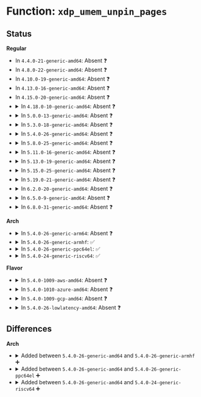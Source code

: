 # Function: <code>xdp_umem_unpin_pages</code>

## Status
<b>Regular</b>
<ul>
<li>
In <code>4.4.0-21-generic-amd64</code>: Absent ❓
</li>
<li>
In <code>4.8.0-22-generic-amd64</code>: Absent ❓
</li>
<li>
In <code>4.10.0-19-generic-amd64</code>: Absent ❓
</li>
<li>
In <code>4.13.0-16-generic-amd64</code>: Absent ❓
</li>
<li>
In <code>4.15.0-20-generic-amd64</code>: Absent ❓
</li>
<li>
<details>
<summary>In <code>4.18.0-10-generic-amd64</code>: Absent ❓</summary>

```json
{
  "name": "xdp_umem_unpin_pages",
  "collision_type": "Unique Static",
  "inline_type": "Selective",
  "funcs": [
    {
      "addr": 18446744071589120624,
      "name": "xdp_umem_unpin_pages",
      "external": false,
      "loc": "net/xdp/xdp_umem.c:118",
      "file": "net/xdp/xdp_umem.c",
      "inline": "not declared, inlined",
      "caller_inline": [],
      "caller_func": [
        "net/xdp/xdp_umem.c:xdp_umem_create",
        "net/xdp/xdp_umem.c:xdp_umem_release_deferred"
      ]
    }
  ],
  "symbols": [
    {
      "addr": 18446744071589120624,
      "name": "xdp_umem_unpin_pages.isra.10",
      "section": ".text",
      "bind": "STB_LOCAL",
      "size": 175
    }
  ]
}
```
</details>
</li>
<li>
<details>
<summary>In <code>5.0.0-13-generic-amd64</code>: Absent ❓</summary>

```json
{
  "name": "xdp_umem_unpin_pages",
  "collision_type": "Unique Static",
  "inline_type": "Selective",
  "funcs": [
    {
      "addr": 18446744071589354256,
      "name": "xdp_umem_unpin_pages",
      "external": false,
      "loc": "net/xdp/xdp_umem.c:167",
      "file": "net/xdp/xdp_umem.c",
      "inline": "not declared, inlined",
      "caller_inline": [],
      "caller_func": [
        "net/xdp/xdp_umem.c:xdp_umem_create",
        "net/xdp/xdp_umem.c:xdp_umem_release_deferred"
      ]
    }
  ],
  "symbols": [
    {
      "addr": 18446744071589354256,
      "name": "xdp_umem_unpin_pages.isra.9",
      "section": ".text",
      "bind": "STB_LOCAL",
      "size": 175
    }
  ]
}
```
</details>
</li>
<li>
<details>
<summary>In <code>5.3.0-18-generic-amd64</code>: Absent ❓</summary>

```json
{
  "name": "xdp_umem_unpin_pages",
  "collision_type": "Unique Static",
  "inline_type": "Selective",
  "funcs": [
    {
      "addr": 18446744071589811296,
      "name": "xdp_umem_unpin_pages",
      "external": false,
      "loc": "net/xdp/xdp_umem.c:167",
      "file": "net/xdp/xdp_umem.c",
      "inline": "not declared, inlined",
      "caller_inline": [],
      "caller_func": [
        "net/xdp/xdp_umem.c:xdp_umem_create",
        "net/xdp/xdp_umem.c:xdp_umem_create",
        "net/xdp/xdp_umem.c:xdp_umem_release_deferred"
      ]
    }
  ],
  "symbols": [
    {
      "addr": 18446744071589811296,
      "name": "xdp_umem_unpin_pages.isra.0",
      "section": ".text",
      "bind": "STB_LOCAL",
      "size": 176
    }
  ]
}
```
</details>
</li>
<li>
<details>
<summary>In <code>5.4.0-26-generic-amd64</code>: Absent ❓</summary>

```json
{
  "name": "xdp_umem_unpin_pages",
  "collision_type": "Unique Static",
  "inline_type": "Selective",
  "funcs": [
    {
      "addr": 18446744071590036256,
      "name": "xdp_umem_unpin_pages",
      "external": false,
      "loc": "net/xdp/xdp_umem.c:213",
      "file": "net/xdp/xdp_umem.c",
      "inline": "not declared, inlined",
      "caller_inline": [],
      "caller_func": [
        "net/xdp/xdp_umem.c:xdp_umem_create",
        "net/xdp/xdp_umem.c:xdp_umem_create",
        "net/xdp/xdp_umem.c:xdp_umem_release_deferred"
      ]
    }
  ],
  "symbols": [
    {
      "addr": 18446744071590036256,
      "name": "xdp_umem_unpin_pages.isra.0",
      "section": ".text",
      "bind": "STB_LOCAL",
      "size": 46
    }
  ]
}
```
</details>
</li>
<li>
<details>
<summary>In <code>5.8.0-25-generic-amd64</code>: Absent ❓</summary>

```json
{
  "name": "xdp_umem_unpin_pages",
  "collision_type": "Unique Static",
  "inline_type": "Full",
  "funcs": [
    {
      "addr": 18446744071591069148,
      "name": "xdp_umem_unpin_pages",
      "external": false,
      "loc": "net/xdp/xdp_umem.c:182",
      "file": "net/xdp/xdp_umem.c",
      "inline": "not declared, inlined",
      "caller_inline": [
        "net/xdp/xdp_umem.c:xdp_umem_reg",
        "net/xdp/xdp_umem.c:xdp_umem_pin_pages",
        "net/xdp/xdp_umem.c:xdp_umem_release_deferred"
      ],
      "caller_func": []
    }
  ],
  "symbols": []
}
```
</details>
</li>
<li>
<details>
<summary>In <code>5.11.0-16-generic-amd64</code>: Absent ❓</summary>

```json
{
  "name": "xdp_umem_unpin_pages",
  "collision_type": "Unique Static",
  "inline_type": "Full",
  "funcs": [
    {
      "addr": 18446744071591134034,
      "name": "xdp_umem_unpin_pages",
      "external": false,
      "loc": "net/xdp/xdp_umem.c:26",
      "file": "net/xdp/xdp_umem.c",
      "inline": "not declared, inlined",
      "caller_inline": [
        "net/xdp/xdp_umem.c:xdp_umem_reg",
        "net/xdp/xdp_umem.c:xdp_umem_pin_pages",
        "net/xdp/xdp_umem.c:xdp_put_umem",
        "net/xdp/xdp_umem.c:xdp_umem_release_deferred"
      ],
      "caller_func": []
    }
  ],
  "symbols": []
}
```
</details>
</li>
<li>
<details>
<summary>In <code>5.13.0-19-generic-amd64</code>: Absent ❓</summary>

```json
{
  "name": "xdp_umem_unpin_pages",
  "collision_type": "Unique Static",
  "inline_type": "Full",
  "funcs": [
    {
      "addr": 18446744071591064848,
      "name": "xdp_umem_unpin_pages",
      "external": false,
      "loc": "net/xdp/xdp_umem.c:26",
      "file": "net/xdp/xdp_umem.c",
      "inline": "not declared, inlined",
      "caller_inline": [
        "net/xdp/xdp_umem.c:xdp_umem_reg",
        "net/xdp/xdp_umem.c:xdp_umem_pin_pages",
        "net/xdp/xdp_umem.c:xdp_put_umem",
        "net/xdp/xdp_umem.c:xdp_umem_release_deferred"
      ],
      "caller_func": []
    }
  ],
  "symbols": []
}
```
</details>
</li>
<li>
<details>
<summary>In <code>5.15.0-25-generic-amd64</code>: Absent ❓</summary>

```json
{
  "name": "xdp_umem_unpin_pages",
  "collision_type": "Unique Static",
  "inline_type": "Full",
  "funcs": [
    {
      "addr": 18446744071591907627,
      "name": "xdp_umem_unpin_pages",
      "external": false,
      "loc": "net/xdp/xdp_umem.c:26",
      "file": "net/xdp/xdp_umem.c",
      "inline": "not declared, inlined",
      "caller_inline": [
        "net/xdp/xdp_umem.c:xdp_umem_reg",
        "net/xdp/xdp_umem.c:xdp_umem_reg",
        "net/xdp/xdp_umem.c:xdp_put_umem",
        "net/xdp/xdp_umem.c:xdp_umem_release_deferred"
      ],
      "caller_func": []
    }
  ],
  "symbols": []
}
```
</details>
</li>
<li>
<details>
<summary>In <code>5.19.0-21-generic-amd64</code>: Absent ❓</summary>

```json
{
  "name": "xdp_umem_unpin_pages",
  "collision_type": "Unique Static",
  "inline_type": "Full",
  "funcs": [
    {
      "addr": 18446744071593628390,
      "name": "xdp_umem_unpin_pages",
      "external": false,
      "loc": "net/xdp/xdp_umem.c:26",
      "file": "net/xdp/xdp_umem.c",
      "inline": "not declared, inlined",
      "caller_inline": [
        "net/xdp/xdp_umem.c:xdp_umem_reg",
        "net/xdp/xdp_umem.c:xdp_umem_pin_pages",
        "net/xdp/xdp_umem.c:xdp_put_umem",
        "net/xdp/xdp_umem.c:xdp_umem_release_deferred"
      ],
      "caller_func": []
    }
  ],
  "symbols": []
}
```
</details>
</li>
<li>
<details>
<summary>In <code>6.2.0-20-generic-amd64</code>: Absent ❓</summary>

```json
{
  "name": "xdp_umem_unpin_pages",
  "collision_type": "Unique Static",
  "inline_type": "Full",
  "funcs": [
    {
      "addr": 18446744071595558205,
      "name": "xdp_umem_unpin_pages",
      "external": false,
      "loc": "net/xdp/xdp_umem.c:24",
      "file": "net/xdp/xdp_umem.c",
      "inline": "not declared, inlined",
      "caller_inline": [
        "net/xdp/xdp_umem.c:xdp_umem_reg",
        "net/xdp/xdp_umem.c:xdp_umem_reg",
        "net/xdp/xdp_umem.c:xdp_put_umem",
        "net/xdp/xdp_umem.c:xdp_umem_release_deferred"
      ],
      "caller_func": []
    }
  ],
  "symbols": []
}
```
</details>
</li>
<li>
<details>
<summary>In <code>6.5.0-9-generic-amd64</code>: Absent ❓</summary>

```json
{
  "name": "xdp_umem_unpin_pages",
  "collision_type": "Unique Static",
  "inline_type": "Full",
  "funcs": [
    {
      "addr": 18446744071596066539,
      "name": "xdp_umem_unpin_pages",
      "external": false,
      "loc": "net/xdp/xdp_umem.c:24",
      "file": "net/xdp/xdp_umem.c",
      "inline": "not declared, inlined",
      "caller_inline": [
        "net/xdp/xdp_umem.c:xdp_umem_reg",
        "net/xdp/xdp_umem.c:xdp_umem_reg",
        "net/xdp/xdp_umem.c:xdp_put_umem",
        "net/xdp/xdp_umem.c:xdp_umem_release_deferred"
      ],
      "caller_func": []
    }
  ],
  "symbols": []
}
```
</details>
</li>
<li>
<details>
<summary>In <code>6.8.0-31-generic-amd64</code>: Absent ❓</summary>

```json
{
  "name": "xdp_umem_unpin_pages",
  "collision_type": "Unique Static",
  "inline_type": "Full",
  "funcs": [
    {
      "addr": 18446744071596934377,
      "name": "xdp_umem_unpin_pages",
      "external": false,
      "loc": "net/xdp/xdp_umem.c:24",
      "file": "net/xdp/xdp_umem.c",
      "inline": "not declared, inlined",
      "caller_inline": [
        "net/xdp/xdp_umem.c:xdp_umem_reg",
        "net/xdp/xdp_umem.c:xdp_umem_reg",
        "net/xdp/xdp_umem.c:xdp_put_umem",
        "net/xdp/xdp_umem.c:xdp_umem_release_deferred"
      ],
      "caller_func": []
    }
  ],
  "symbols": []
}
```
</details>
</li>
</ul>
<b>Arch</b>
<ul>
<li>
<details>
<summary>In <code>5.4.0-26-generic-arm64</code>: Absent ❓</summary>

```json
{
  "name": "xdp_umem_unpin_pages",
  "collision_type": "Unique Static",
  "inline_type": "Selective",
  "funcs": [
    {
      "addr": 18446603336503790368,
      "name": "xdp_umem_unpin_pages",
      "external": false,
      "loc": "net/xdp/xdp_umem.c:213",
      "file": "net/xdp/xdp_umem.c",
      "inline": "not declared, inlined",
      "caller_inline": [],
      "caller_func": [
        "net/xdp/xdp_umem.c:xdp_umem_create",
        "net/xdp/xdp_umem.c:xdp_umem_create",
        "net/xdp/xdp_umem.c:xdp_umem_release_deferred"
      ]
    }
  ],
  "symbols": [
    {
      "addr": 18446603336503790368,
      "name": "xdp_umem_unpin_pages.isra.0",
      "section": ".text",
      "bind": "STB_LOCAL",
      "size": 68
    }
  ]
}
```
</details>
</li>
<li>
<details>
<summary>In <code>5.4.0-26-generic-armhf</code>: ✅</summary>

```c
void xdp_umem_unpin_pages(struct xdp_umem * umem)
```

```json
{
  "name": "xdp_umem_unpin_pages",
  "collision_type": "Unique Static",
  "inline_type": "No",
  "funcs": [
    {
      "addr": 3236409600,
      "name": "xdp_umem_unpin_pages",
      "external": false,
      "loc": "net/xdp/xdp_umem.c:213",
      "file": "net/xdp/xdp_umem.c",
      "inline": "seen, unknown",
      "caller_inline": [],
      "caller_func": [
        "net/xdp/xdp_umem.c:xdp_umem_create",
        "net/xdp/xdp_umem.c:xdp_umem_create",
        "net/xdp/xdp_umem.c:xdp_umem_release_deferred"
      ]
    }
  ],
  "symbols": [
    {
      "addr": 3236409600,
      "name": "xdp_umem_unpin_pages",
      "section": ".text",
      "bind": "STB_LOCAL",
      "size": 56
    }
  ]
}
```
</details>
</li>
<li>
<details>
<summary>In <code>5.4.0-26-generic-ppc64el</code>: ✅</summary>

```c
void xdp_umem_unpin_pages(struct xdp_umem * umem)
```

```json
{
  "name": "xdp_umem_unpin_pages",
  "collision_type": "Unique Static",
  "inline_type": "No",
  "funcs": [
    {
      "addr": 13835058055297632208,
      "name": "xdp_umem_unpin_pages",
      "external": false,
      "loc": "net/xdp/xdp_umem.c:213",
      "file": "net/xdp/xdp_umem.c",
      "inline": "seen, unknown",
      "caller_inline": [],
      "caller_func": [
        "net/xdp/xdp_umem.c:xdp_umem_create",
        "net/xdp/xdp_umem.c:xdp_umem_create",
        "net/xdp/xdp_umem.c:xdp_umem_release_deferred"
      ]
    }
  ],
  "symbols": [
    {
      "addr": 13835058055297632208,
      "name": "xdp_umem_unpin_pages",
      "section": ".text",
      "bind": "STB_LOCAL",
      "size": 96
    }
  ]
}
```
</details>
</li>
<li>
<details>
<summary>In <code>5.4.0-24-generic-riscv64</code>: ✅</summary>

```c
void xdp_umem_unpin_pages(struct xdp_umem * umem)
```

```json
{
  "name": "xdp_umem_unpin_pages",
  "collision_type": "Unique Static",
  "inline_type": "No",
  "funcs": [
    {
      "addr": 18446743936279695748,
      "name": "xdp_umem_unpin_pages",
      "external": false,
      "loc": "net/xdp/xdp_umem.c:213",
      "file": "net/xdp/xdp_umem.c",
      "inline": "seen, unknown",
      "caller_inline": [],
      "caller_func": [
        "net/xdp/xdp_umem.c:xdp_umem_create",
        "net/xdp/xdp_umem.c:xdp_umem_create",
        "net/xdp/xdp_umem.c:xdp_umem_create",
        "net/xdp/xdp_umem.c:xdp_umem_release_deferred"
      ]
    }
  ],
  "symbols": [
    {
      "addr": 18446743936279695748,
      "name": "xdp_umem_unpin_pages",
      "section": ".text",
      "bind": "STB_LOCAL",
      "size": 62
    }
  ]
}
```
</details>
</li>
</ul>
<b>Flavor</b>
<ul>
<li>
<details>
<summary>In <code>5.4.0-1009-aws-amd64</code>: Absent ❓</summary>

```json
{
  "name": "xdp_umem_unpin_pages",
  "collision_type": "Unique Static",
  "inline_type": "Selective",
  "funcs": [
    {
      "addr": 18446744071589639856,
      "name": "xdp_umem_unpin_pages",
      "external": false,
      "loc": "net/xdp/xdp_umem.c:213",
      "file": "net/xdp/xdp_umem.c",
      "inline": "not declared, inlined",
      "caller_inline": [],
      "caller_func": [
        "net/xdp/xdp_umem.c:xdp_umem_create",
        "net/xdp/xdp_umem.c:xdp_umem_create",
        "net/xdp/xdp_umem.c:xdp_umem_release_deferred"
      ]
    }
  ],
  "symbols": [
    {
      "addr": 18446744071589639856,
      "name": "xdp_umem_unpin_pages.isra.0",
      "section": ".text",
      "bind": "STB_LOCAL",
      "size": 46
    }
  ]
}
```
</details>
</li>
<li>
<details>
<summary>In <code>5.4.0-1010-azure-amd64</code>: Absent ❓</summary>

```json
{
  "name": "xdp_umem_unpin_pages",
  "collision_type": "Unique Static",
  "inline_type": "Selective",
  "funcs": [
    {
      "addr": 18446744071589364384,
      "name": "xdp_umem_unpin_pages",
      "external": false,
      "loc": "net/xdp/xdp_umem.c:213",
      "file": "net/xdp/xdp_umem.c",
      "inline": "not declared, inlined",
      "caller_inline": [],
      "caller_func": [
        "net/xdp/xdp_umem.c:xdp_umem_create",
        "net/xdp/xdp_umem.c:xdp_umem_create",
        "net/xdp/xdp_umem.c:xdp_umem_release_deferred"
      ]
    }
  ],
  "symbols": [
    {
      "addr": 18446744071589364384,
      "name": "xdp_umem_unpin_pages.isra.0",
      "section": ".text",
      "bind": "STB_LOCAL",
      "size": 46
    }
  ]
}
```
</details>
</li>
<li>
<details>
<summary>In <code>5.4.0-1009-gcp-amd64</code>: Absent ❓</summary>

```json
{
  "name": "xdp_umem_unpin_pages",
  "collision_type": "Unique Static",
  "inline_type": "Selective",
  "funcs": [
    {
      "addr": 18446744071590081888,
      "name": "xdp_umem_unpin_pages",
      "external": false,
      "loc": "net/xdp/xdp_umem.c:213",
      "file": "net/xdp/xdp_umem.c",
      "inline": "not declared, inlined",
      "caller_inline": [],
      "caller_func": [
        "net/xdp/xdp_umem.c:xdp_umem_create",
        "net/xdp/xdp_umem.c:xdp_umem_create",
        "net/xdp/xdp_umem.c:xdp_umem_release_deferred"
      ]
    }
  ],
  "symbols": [
    {
      "addr": 18446744071590081888,
      "name": "xdp_umem_unpin_pages.isra.0",
      "section": ".text",
      "bind": "STB_LOCAL",
      "size": 46
    }
  ]
}
```
</details>
</li>
<li>
<details>
<summary>In <code>5.4.0-26-lowlatency-amd64</code>: Absent ❓</summary>

```json
{
  "name": "xdp_umem_unpin_pages",
  "collision_type": "Unique Static",
  "inline_type": "Selective",
  "funcs": [
    {
      "addr": 18446744071590132096,
      "name": "xdp_umem_unpin_pages",
      "external": false,
      "loc": "net/xdp/xdp_umem.c:213",
      "file": "net/xdp/xdp_umem.c",
      "inline": "not declared, inlined",
      "caller_inline": [],
      "caller_func": [
        "net/xdp/xdp_umem.c:xdp_umem_create",
        "net/xdp/xdp_umem.c:xdp_umem_create",
        "net/xdp/xdp_umem.c:xdp_umem_release_deferred"
      ]
    }
  ],
  "symbols": [
    {
      "addr": 18446744071590132096,
      "name": "xdp_umem_unpin_pages.isra.0",
      "section": ".text",
      "bind": "STB_LOCAL",
      "size": 46
    }
  ]
}
```
</details>
</li>
</ul>

## Differences
<b>Arch</b>
<ul>
<li>
<details>
<summary>Added between <code>5.4.0-26-generic-amd64</code> and <code>5.4.0-26-generic-armhf</code> ➕</summary>

```c
void xdp_umem_unpin_pages(struct xdp_umem * umem)
```
</details>
</li>
<li>
<details>
<summary>Added between <code>5.4.0-26-generic-amd64</code> and <code>5.4.0-26-generic-ppc64el</code> ➕</summary>

```c
void xdp_umem_unpin_pages(struct xdp_umem * umem)
```
</details>
</li>
<li>
<details>
<summary>Added between <code>5.4.0-26-generic-amd64</code> and <code>5.4.0-24-generic-riscv64</code> ➕</summary>

```c
void xdp_umem_unpin_pages(struct xdp_umem * umem)
```
</details>
</li>
</ul>
